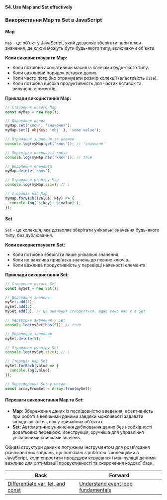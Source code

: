 #### 54. Use Map and Set effectively

### Використання Map та Set в JavaScript

#### Map
`Map` - це об'єкт у JavaScript, який дозволяє зберігати пари ключ-значення, де ключі можуть бути будь-якого типу, включаючи об'єкти.

**Коли використовувати Map:**
- Коли потрібен асоціативний масив із ключами будь-якого типу.
- Коли важливий порядок вставки даних.
- Коли часто потрібно отримувати розмір колекції (властивість `size`).
- Коли потрібна висока продуктивність для частих вставок та вилучень елементів.

**Приклади використання Map:**

```javascript
// Створення нового Map
const myMap = new Map();

// Додавання даних
myMap.set('ключ', 'значення');
myMap.set({ objKey: 'obj' }, 'some value');

// Отримання значення за ключем
console.log(myMap.get('ключ')); // 'значення'

// Перевірка наявності ключа
console.log(myMap.has('ключ')); // true

// Видалення елемента
myMap.delete('ключ');

// Отримання розміру Map
console.log(myMap.size); // 1

// Ітерація над Map
myMap.forEach((value, key) => {
  console.log(`${key}: ${value}`);
});
```

#### Set
`Set` - це колекція, яка дозволяє зберігати унікальні значення будь-якого типу, без дублювання.

**Коли використовувати Set:**
- Коли потрібно зберігати лише унікальні значення.
- Коли не важлива прив'язка значень до певних ключів.
- Коли важлива продуктивність у перевірці наявності елемента.

**Приклади використання Set:**

```javascript
// Створення нового Set
const mySet = new Set();

// Додавання значень
mySet.add(1);
mySet.add(5);
mySet.add(5); // Це значення ігнорується, адже воно вже є в Set

// Перевірка значення у Set
console.log(mySet.has(5)); // true

// Видалення значення
mySet.delete(5);

// Отримання розміру Set
console.log(mySet.size); // 1

// Ітерація над Set
mySet.forEach(value => {
  console.log(value);
});

// Перетворення Set у масив
const arrayFromSet = Array.from(mySet);
```

#### Переваги використання Map та Set:
- **Map**: Збереження даних із послідовністю введення, ефективність при роботі з великими даними завдяки можливості задавати складніші ключі, ніж у звичайних об'єктах.
- **Set**: Автоматичне уникнення дублювання даних без необхідності додаткових перевірок. Конструкція, зручніша для управління унікальними списками значень.

Обидві структури даних є потужним інструментом для розв'язання різноманітних завдань, що пов'язані з роботою з колекціями в JavaScript, коли спростити процедури керування і маніпуляції даними важливо для оптимізації продуктивності та скорочення кодової бази.

| Back | Forward |
|---|---|
| [Differentiate var, let, and const](/ua/junior/javascript/what-is-the-difference-between-variable-declarations.md)  | [Understand event loop fundamentals](/ua/junior/javascript/understanding-event-loop-fundamentals.md) |